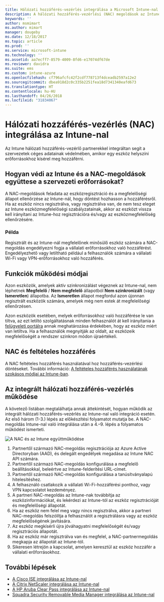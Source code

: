 ```yaml
---
title: Hálózati hozzáférés-vezérlés integrálása a Microsoft Intune-nal – Azure | Microsoft Docs
description: A hálózati hozzáférés-vezérlési (NAC) megoldások az Intune-beli eszközök regisztrációját és megfelelőségét ellenőrzik. A NAC bizonyos működési módokat tartalmaz, és feltételes hozzáféréssel működik. Tekintse meg az előkészítés lépéseit, valamint a partneri megoldásokat.
keywords: ''
author: msmimart
ms.author: mimart
manager: dougeby
ms.date: 12/18/2017
ms.topic: article
ms.prod: ''
ms.service: microsoft-intune
ms.technology: ''
ms.assetid: aa7ecff7-8579-4009-8fd6-e17074df67de
ms.reviewer: davidra
ms.suite: ems
ms.custom: intune-azure
ms.openlocfilehash: cf796afcfc42f2cdf778713f4dceadb2597a12e2
ms.sourcegitcommit: dbea918d2c0c335b2251fea18d7341340eafd673
ms.translationtype: HT
ms.contentlocale: hu-HU
ms.lasthandoff: 04/26/2018
ms.locfileid: "31834067"
---
```

# <a name="network-access-control-nac-integration-with-intune"></a>Hálózati hozzáférés-vezérlés (NAC) integrálása az Intune-nal

Az Intune hálózati hozzáférés-vezérlő partnerekkel integráltan segít a szervezetek céges adatainak védelmében, amikor egy eszköz helyszíni erőforrásokhoz kísérel meg hozzáférni.

## <a name="how-do-intune-and-nac-solutions-help-protect-your-organization-resources"></a>Hogyan védi az Intune és a NAC-megoldások együttese a szervezeti erőforrásokat?

A NAC-megoldások feladata az eszközregisztráció és a megfelelőségi állapot ellenőrzése az Intune-nál, hogy döntést hozhasson a hozzáférésről. Ha az eszköz nincs regisztrálva, vagy regisztrálva van, de nem tesz eleget az Intune eszközmegfelelőségi szabályzatainak, akkor az eszközt vissza kell irányítani az Intune-hoz regisztrációra és/vagy az eszközmegfelelőség ellenőrzésére.

### <a name="example"></a>Példa

Regisztrált és az Intune-nál megfelelőnek minősülő eszköz számára a NAC-megoldás engedélyezni fogja a vállalati erőforrásokhoz való hozzáférést. Engedélyezhető vagy letiltható például a felhasználók számára a vállalati Wi-Fi vagy VPN-erőforrásokhoz való hozzáférés.

## <a name="feature-behaviors"></a>Funkciók működési módjai

Azon eszközök, amelyek aktív szinkronizálást végeznek az Intune-nal, nem léphetnek **Megfelelő** / **Nem megfelelő** állapotból **Nem szinkronizált** (vagy **Ismeretlen**) állapotba. Az **Ismeretlen** állapot megfordul azon újonnan regisztrált eszközök számára, amelyek még nem estek át megfelelőségi ellenőrzésen.

Azon eszközök esetében, melyek erőforrásokhoz való hozzáférése le van tiltva, az ezt letiltó szolgáltatásnak minden felhasználót át kell irányítania a [felügyeleti portálra](https://portal.manage.microsoft.com) annak meghatározása érdekében, hogy az eszköz miért van letiltva.  Ha a felhasználók megnyitják az oldalt, az eszközeik megfelelőségét a rendszer szinkron módon újraértékeli.

## <a name="nac-and-conditional-access"></a>NAC és feltételes hozzáférés

A NAC feltételes hozzáférés használatával hoz hozzáférés-vezérlési döntéseket. További információ: [A feltételes hozzáférés használatának szokásos módjai az Intune-ban](conditional-access-intune-common-ways-use.md).

## <a name="how-the-nac-integration-works"></a>Az integrált hálózati hozzáférés-vezérlés működése

A követező listában megtalálhatja annak áttekintését, hogyan működik az integrált hálózati hozzáférés-vezérlés az Intune-nal való integráció esetén. Az első három (1-3.) lépés az előkészítési folyamatot mutatja be. A NAC-megoldás Intune-nal való integrálása után a 4.–9. lépés a folyamatos működést ismerteti.

![A NAC és az Intune együttműködése](./media/ca-intune-common-ways-2.png)

1. Partnertől származó NAC-megoldás regisztrációja az Azure Active Directoryban (AAD), és delegált engedélyek megadása az Intune NAC API számára.
2. Partnertől származó NAC-megoldás konfigurálása a megfelelő beállításokkal, beleértve az Intune-felderítési URL-címet.
3. Partnertől származó NAC-megoldás konfigurálása a tanúsítványalapú hitelesítéshez.
4. A felhasználó csatlakozik a vállalati Wi-Fi-hozzáférési ponthoz, vagy VPN kapcsolatot kezdeményez.
5. A partneri NAC-megoldás az Intune-nak továbbítja az eszközinformációkat, és lekérdezi az Intune-tól az eszköz regisztrációját és megfelelőségi állapotát.
6. Ha az eszköz nem felel meg vagy nincs regisztrálva, akkor a partneri NAC-megoldás felszólítja a felhasználót a regisztrálásra vagy az eszköz megfelelőségének javítására.
7. Az eszköz megkísérli újra jóváhagyatni megfelelőségét és/vagy regisztrációs állapotát.
8. Ha az eszköz már regisztrálva van és megfelel, a NAC-partnermegoldás megkapja az állapotát az Intune-tól.
9. Sikeresen létrejön a kapcsolat, amelyen keresztül az eszköz hozzáfér a vállalati erőforrásokhoz.

## <a name="next-steps"></a>További lépések

- [A Cisco ISE integrálása az Intune-nal](http://www.cisco.com/c/en/us/td/docs/security/ise/2-1/admin_guide/b_ise_admin_guide_21/b_ise_admin_guide_20_chapter_01000.html)
- [A Citrix NetScaler integrálása az Intune-nal](http://docs.citrix.com/en-us/netscaler-gateway/12/microsoft-intune-integration/configuring-network-access-control-device-check-for-netscaler-gateway-virtual-server-for-single-factor-authentication-deployment.html)
- [A HP Aruba Clear Pass integrálása az Intune-nal](https://support.arubanetworks.com/Documentation/tabid/77/DMXModule/512/Command/Core_Download/Default.aspx?EntryId=23757)
- [Squadra Security Removable Media Manager integrálása az Intune-nal](http://www.squadratechnologies.com/StaticContent/ProductDownload/secRMM/9.9.0.0/secRMMIntuneAccessControlSetupGuide.pdf)